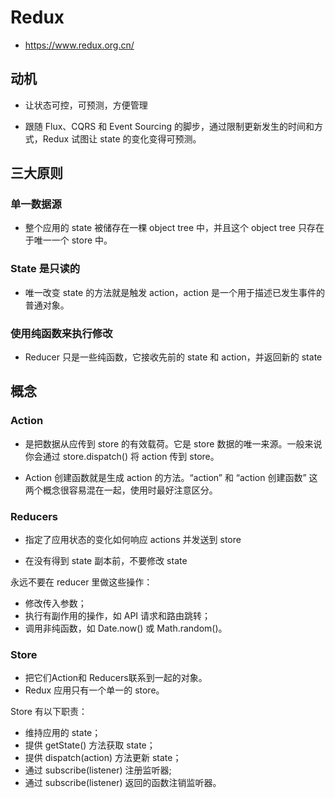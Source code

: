 # Redux

- https://www.redux.org.cn/

## 动机

- 让状态可控，可预测，方便管理

- 跟随 Flux、CQRS 和 Event Sourcing 的脚步，通过限制更新发生的时间和方式，Redux 试图让 state 的变化变得可预测。

## 三大原则

### 单一数据源

- 整个应用的 state 被储存在一棵 object tree 中，并且这个 object tree 只存在于唯一一个 store 中。

### State 是只读的

- 唯一改变 state 的方法就是触发 action，action 是一个用于描述已发生事件的普通对象。

### 使用纯函数来执行修改

- Reducer 只是一些纯函数，它接收先前的 state 和 action，并返回新的 state

## 概念

### Action

- 是把数据从应传到 store 的有效载荷。它是 store 数据的唯一来源。一般来说你会通过 store.dispatch() 将 action 传到 store。

- Action 创建函数就是生成 action 的方法。“action” 和 “action 创建函数” 这两个概念很容易混在一起，使用时最好注意区分。


### Reducers

- 指定了应用状态的变化如何响应 actions 并发送到 store 

- 在没有得到 state 副本前，不要修改 state

永远不要在 reducer 里做这些操作：
- 修改传入参数；
- 执行有副作用的操作，如 API 请求和路由跳转；
- 调用非纯函数，如 Date.now() 或 Math.random()。

### Store

- 把它们Action和 Reducers联系到一起的对象。
-  Redux 应用只有一个单一的 store。


Store 有以下职责：
- 维持应用的 state；
- 提供 getState() 方法获取 state；
- 提供 dispatch(action) 方法更新 state；
- 通过 subscribe(listener) 注册监听器;
- 通过 subscribe(listener) 返回的函数注销监听器。
